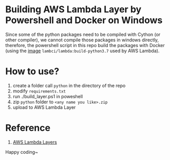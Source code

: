 # Building AWS Lambda Layer by Powershell and Docker on Windows

Since some of the python packages need to be compiled with Cython (or other compiler), we cannot compile those packages in windows directly, therefore, the powershell script in this repo build the packages with Docker (using the [image](https://hub.docker.com/r/lambci/lambda) ```lambci/lambda:build-python3.7``` used by AWS Lambda).

# How to use?

1. create a folder call ```python``` in the directory of the repo
2. modify ```requirements.txt```
3. run ./build_layer.ps1 in poweshell
4. zip ```python``` folder to ```<any name you like>.zip```
5. upload to AWS Lambda Layer

# Reference

1. [AWS Lambda Layers](https://docs.aws.amazon.com/lambda/latest/dg/configuration-layers.html)

Happy coding~
